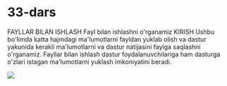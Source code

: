# 33-dars
FAYLLAR BILAN ISHLASH Fayl bilan ishlashni o'rganamiz KIRISH Ushbu bo'limda katta hajmdagi ma'lumotlarni fayldan yuklab olish va dastur yakunida kerakli ma'lumotlarni va dastur natijasini faylga saqlashni o'rganamiz. Fayllar bilan ishlash dastur foydalanuvchilariga ham dasturga o'zlari istagan ma'lumotlarni yuklash imkoniyatini beradi.

![](http://i.imgur.com/Ssfp7.gif)

